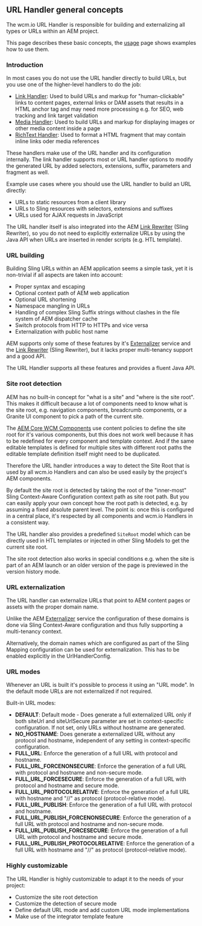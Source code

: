 ## URL Handler general concepts

The wcm.io URL Handler is responsible for building and externalizing all types or URLs within an AEM project.

This page describes these basic concepts, the [usage][usage] page shows examples how to use them.


### Introduction

In most cases you do not use the URL handler directly to build URLs, but you use one of the higher-level handlers to do the job:

* [Link Handler][link-handler]: Used to build URLs and markup for "human-clickable" links to content pages, external links or DAM assets that results in a HTML anchor tag and may need more processing e.g. for SEO,  web tracking and link target validation
* [Media Handler][media-handler]: Used to build URLs and markup for displaying images or other media content inside a page
* [RichText Handler][richtext-handler]: Used to format a HTML fragment that may contain inline links oder media references

These handlers make use of the URL handler and its configuration internally. The link handler supports most or URL handler options to modify the generated URL by added selectors, extensions, suffix, parameters and fragment as well.

Example use cases where you should use the URL handler to build an URL directly:

* URLs to static resources from a client library
* URLs to Sling resources with selectors, extensions and suffixes
* URLs used for AJAX requests in JavaScript

The URL handler itself is also integrated into the AEM [Link Rewriter][aem-link-rewriter] (Sling Rewriter), so you do not need to explicitly externalize URLs by using the Java API when URLs are inserted in render scripts (e.g. HTL template).


### URL building

Building Sling URLs within an AEM application seems a simple task, yet it is non-trivial if all aspects are taken into account:

* Proper syntax and escaping
* Optional context path of AEM web application
* Optional URL shortening
* Namespace mangling in URLs
* Handling of complex Sling Suffix strings without clashes in the file system of AEM dispatcher cache
* Switch protocols from HTTP to HTTPs and vice versa
* Externalization with public host name

AEM supports only some of these features by it's [Externalizer][aem-externalizer] service and the [Link Rewriter][aem-link-rewriter] (Sling Rewriter), but it lacks proper multi-tenancy support and a good API.

The URL Handler supports all these features and provides a fluent Java API.


### Site root detection

AEM has no built-in concept for "what is a site" and "where is the site root". This makes it difficult because a lot of components need to know what is the site root, e.g. navigation components, breadcrumb components, or a Granite UI component to pick a path of the current site.

The [AEM Core WCM Components][aem-core-wcm-components] use content policies to define the site root for it's various components, but this does not work well because it has to be redefined for every component and template context. And if the same editable templates is defined for multiple sites with different root paths the editable template definition itself might need to be duplicated.

Therefore the URL handler introduces a way to detect the Site Root that is used by all wcm.io Handlers and can also be used easily by the project's AEM components.

By default the site root is detected by taking the root of the "inner-most" Sling Context-Aware Configuration context path as site root path. But you can easily apply your own concept how the root path is detected, e.g. by assuming a fixed absolute parent level. The point is: once this is configured in a central place, it's respected by all components and wcm.io Handlers in a consistent way.

The URL handler also provides a predefined `SiteRoot` model which can be directly used in HTL templates or injected in other Sling Models to get the current site root.

The site root detection also works in special conditions e.g. when the site is part of an AEM launch or an older version of the page is previewed in the version history mode.


### URL externalization

The URL handler can externalize URLs that point to AEM content pages or assets with the proper domain name.

Unlike the AEM [Externalizer][aem-externalizer] service the configuration of these domains is done via Sling Context-Aware configuration and thus fully supporting a multi-tenancy context.

Alternatively, the domain names which are configured as part of the Sling Mapping configuration can be used for externalization. This has to be enabled explicitly in the UrlHandlerConfig.


### URL modes

Whenever an URL is built it's possible to process it using an "URL mode". In the default mode URLs are not externalized if not required.

Built-in URL modes:

* **DEFAULT**: Default mode - Does generate a full externalized URL only if both siteUrl and siteUrlSecure parameter are set in context-specific configuration. If not set, only URLs without hostname are generated.
* **NO_HOSTNAME**: Does generate a externalized URL without any protocol and hostname, independent of any setting in context-specific configuration.
* **FULL_URL**: Enforce the generation of a full URL with protocol and hostname.
* **FULL_URL_FORCENONSECURE**: Enforce the generation of a full URL with protocol and hostname and non-secure mode.
* **FULL_URL_FORCESECURE**:  Enforce the generation of a full URL with protocol and hostname and secure mode.
* **FULL_URL_PROTOCOLRELATIVE**: Enforce the generation of a full URL with hostname and "//" as protocol (protocol-relative mode).
* **FULL_URL_PUBLISH**: Enforce the generation of a full URL with protocol and hostname.
* **FULL_URL_PUBLISH_FORCENONSECURE**:  Enforce the generation of a full URL with protocol and hostname and non-secure mode.
* **FULL_URL_PUBLISH_FORCESECURE**: Enforce the generation of a full URL with protocol and hostname and secure mode.
* **FULL_URL_PUBLISH_PROTOCOLRELATIVE**: Enforce the generation of a full URL with hostname and "//" as protocol (protocol-relative mode).


### Highly customizable

The URL Handler is highly customizable to adapt it to the needs of your project:

* Customize the site root detection
* Customize the detection of secure mode
* Define default URL mode and add custom URL mode implementations
* Make use of the integrator template feature


[usage]: usage.html
[link-handler]: ../link/
[media-handler]: ../media/
[richtext-handler]: ../richtext/
[aem-externalizer]: https://helpx.adobe.com/experience-manager/6-4/sites/developing/using/externalizer.html
[aem-link-rewriter]: https://helpx.adobe.com/experience-manager/using/creating-link-rewrite.html
[aem-core-wcm-components]: https://github.com/adobe/aem-core-wcm-components
